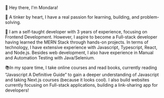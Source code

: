 👋 Hey there, I'm Mondara!

🚀 A tinker by heart, I have a real passion for learning, building, and problem-solving. 

💼 I am a self-taught developer with 3 years of experience, focusing on Frontend Development. However, I aspire to become a Full-stack developer having learned the MERN Stack through hands-on projects. In terms of technology, I have extensive experience with Javascript, Typescript, React, and Node.js. Besides web development, I also have experience in Manual and Automation Testing with Java/Selenium. 

📚In my spare time, I take online courses and read books, currently reading “Javascript A Definitive Guide” to gain a deeper understanding of Javascript and taking Next.js courses (because it looks cool). I also build websites currently focusing on Full-stack applications, building a link-sharing app for developers!
